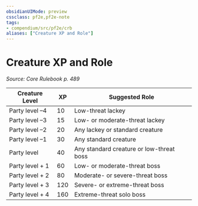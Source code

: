 ```yaml
---
obsidianUIMode: preview
cssclass: pf2e,pf2e-note
tags:
- compendium/src/pf2e/crb
aliases: ["Creature XP and Role"]
---
```

# Creature XP and Role  
*Source: Core Rulebook p. 489*  

| Creature Level | XP | Suggested Role |
|----------------|----|----------------|
| Party level –4 | 10 | Low-threat lackey |
| Party level –3 | 15 | Low- or moderate-threat lackey |
| Party level –2 | 20 | Any lackey or standard creature |
| Party level –1 | 30 | Any standard creature |
| Party level | 40 | Any standard creature or low-threat boss |
| Party level + 1 | 60 | Low- or moderate-threat boss |
| Party level + 2 | 80 | Moderate- or severe-threat boss |
| Party level + 3 | 120 | Severe- or extreme-threat boss |
| Party level + 4 | 160 | Extreme-threat solo boss |
